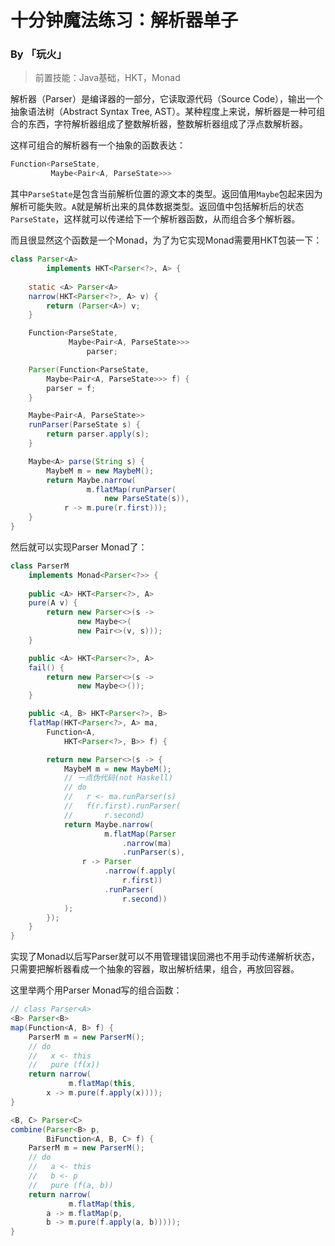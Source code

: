 # 十分钟魔法练习：解析器单子

### By 「玩火」

> 前置技能：Java基础，HKT，Monad

解析器（Parser）是编译器的一部分，它读取源代码（Source Code），输出一个抽象语法树（Abstract Syntax Tree, AST）。某种程度上来说，解析器是一种可组合的东西，字符解析器组成了整数解析器，整数解析器组成了浮点数解析器。

这样可组合的解析器有一个抽象的函数表达：

```java
Function<ParseState, 
         Maybe<Pair<A, ParseState>>>
```

其中`ParseState`是包含当前解析位置的源文本的类型。返回值用`Maybe`包起来因为解析可能失败。`A`就是解析出来的具体数据类型。返回值中包括解析后的状态`ParseState`，这样就可以传递给下一个解析器函数，从而组合多个解析器。

而且很显然这个函数是一个Monad，为了为它实现Monad需要用HKT包装一下：

```java
class Parser<A>
        implements HKT<Parser<?>, A> {
    
    static <A> Parser<A>
    narrow(HKT<Parser<?>, A> v) {
        return (Parser<A>) v;
    }

    Function<ParseState,
             Maybe<Pair<A, ParseState>>>
                 parser;

    Parser(Function<ParseState,
        Maybe<Pair<A, ParseState>>> f) {
        parser = f;
    }

    Maybe<Pair<A, ParseState>>
    runParser(ParseState s) {
        return parser.apply(s);
    }

    Maybe<A> parse(String s) {
        MaybeM m = new MaybeM();
        return Maybe.narrow(
                 m.flatMap(runParser(
                     new ParseState(s)),
            r -> m.pure(r.first)));
    }
}
```

然后就可以实现Parser Monad了：

```java
class ParserM 
    implements Monad<Parser<?>> {
    
    public <A> HKT<Parser<?>, A> 
    pure(A v) {
        return new Parser<>(s ->
               new Maybe<>(
               new Pair<>(v, s)));
    }

    public <A> HKT<Parser<?>, A> 
    fail() {
        return new Parser<>(s -> 
               new Maybe<>());
    }

    public <A, B> HKT<Parser<?>, B>
    flatMap(HKT<Parser<?>, A> ma,
        Function<A, 
            HKT<Parser<?>, B>> f) {

        return new Parser<>(s -> {
            MaybeM m = new MaybeM();
            // 一点伪代码(not Haskell)
            // do
            //   r <- ma.runParser(s)
            //   f(r.first).runParser(
            //       r.second)
            return Maybe.narrow(
                     m.flatMap(Parser
                         .narrow(ma)
                         .runParser(s),
                r -> Parser
                     .narrow(f.apply(
                         r.first))
                     .runParser(
                         r.second))
            );
        });
    }
}

```

实现了Monad以后写Parser就可以不用管理错误回溯也不用手动传递解析状态，只需要把解析器看成一个抽象的容器，取出解析结果，组合，再放回容器。

这里举两个用Parser Monad写的组合函数：

```java
// class Parser<A>
<B> Parser<B>
map(Function<A, B> f) {
    ParserM m = new ParserM();
    // do
    //   x <- this
    //   pure (f(x))
    return narrow(
             m.flatMap(this,
        x -> m.pure(f.apply(x))));
}

<B, C> Parser<C>
combine(Parser<B> p,
        BiFunction<A, B, C> f) {
    ParserM m = new ParserM();
    // do
    //   a <- this
    //   b <- p
    //   pure (f(a, b))
    return narrow(
             m.flatMap(this,
        a -> m.flatMap(p,
        b -> m.pure(f.apply(a, b)))));
}
```




